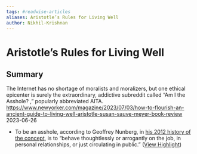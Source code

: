 ```yaml
---
tags: #readwise-articles
aliases: Aristotle’s Rules for Living Well
author: Nikhil-Krishnan
---
```

# Aristotle’s Rules for Living Well

## Summary
The Internet has no shortage of moralists and moralizers, but one ethical epicenter is surely the extraordinary, addictive subreddit called “Am I the Asshole? ,” popularly abbreviated AITA.
https://www.newyorker.com/magazine/2023/07/03/how-to-flourish-an-ancient-guide-to-living-well-aristotle-susan-sauve-meyer-book-review
2023-06-26

- To be an asshole, according to Geoffrey Nunberg, in [his 2012 history of the concept](https://www.amazon.com/Ascent-Word-Assholism-First-Sixty/dp/1610392582?ots=1&tag=thneyo0f-20&linkCode=w50), is to “behave thoughtlessly or arrogantly on the job, in personal relationships, or just circulating in public.” ([View Highlight](https://read.readwise.io/read/01h51c623cbvdemr5rx59fhddq))
